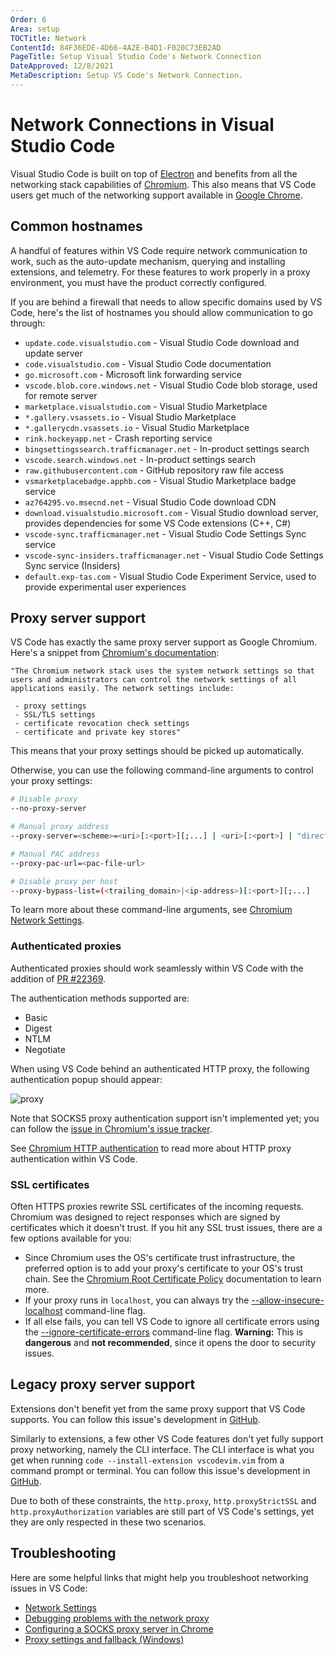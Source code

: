 ```yaml
---
Order: 6
Area: setup
TOCTitle: Network
ContentId: 84F36EDE-4D66-4A2E-B4D1-F020C73EB2AD
PageTitle: Setup Visual Studio Code's Network Connection
DateApproved: 12/8/2021
MetaDescription: Setup VS Code's Network Connection.
---
```

# Network Connections in Visual Studio Code

Visual Studio Code is built on top of [Electron](https://electron.atom.io/) and benefits from all the networking stack capabilities of [Chromium](https://www.chromium.org/). This also means that VS Code users get much of the networking support available in [Google Chrome](https://www.google.com/chrome/index.html).

## Common hostnames

A handful of features within VS Code require network communication to work, such as the auto-update mechanism, querying and installing extensions, and telemetry. For these features to work properly in a proxy environment, you must have the product correctly configured.

If you are behind a firewall that needs to allow specific domains used by VS Code, here's the list of hostnames you should allow communication to go through:

* `update.code.visualstudio.com` - Visual Studio Code download and update server
* `code.visualstudio.com` - Visual Studio Code documentation
* `go.microsoft.com` - Microsoft link forwarding service
* `vscode.blob.core.windows.net` - Visual Studio Code blob storage, used for remote server
* `marketplace.visualstudio.com` - Visual Studio Marketplace
* `*.gallery.vsassets.io` - Visual Studio Marketplace
* `*.gallerycdn.vsassets.io` - Visual Studio Marketplace
* `rink.hockeyapp.net` - Crash reporting service
* `bingsettingssearch.trafficmanager.net` - In-product settings search
* `vscode.search.windows.net` - In-product settings search
* `raw.githubusercontent.com` - GitHub repository raw file access
* `vsmarketplacebadge.apphb.com` - Visual Studio Marketplace badge service
* `az764295.vo.msecnd.net` - Visual Studio Code download CDN
* `download.visualstudio.microsoft.com` - Visual Studio download server, provides dependencies for some VS Code extensions (C++, C#)
* `vscode-sync.trafficmanager.net` - Visual Studio Code Settings Sync service
* `vscode-sync-insiders.trafficmanager.net` - Visual Studio Code Settings Sync service (Insiders)
* `default.exp-tas.com` - Visual Studio Code Experiment Service, used to provide experimental user experiences

## Proxy server support

VS Code has exactly the same proxy server support as Google Chromium. Here's a snippet from [Chromium's documentation](https://www.chromium.org/developers/design-documents/network-settings):

```
"The Chromium network stack uses the system network settings so that users and administrators can control the network settings of all applications easily. The network settings include:

 - proxy settings
 - SSL/TLS settings
 - certificate revocation check settings
 - certificate and private key stores"
```

This means that your proxy settings should be picked up automatically.

Otherwise, you can use the following command-line arguments to control your proxy settings:

```bash
# Disable proxy
--no-proxy-server

# Manual proxy address
--proxy-server=<scheme>=<uri>[:<port>][;...] | <uri>[:<port>] | "direct://"

# Manual PAC address
--proxy-pac-url=<pac-file-url>

# Disable proxy per host
--proxy-bypass-list=(<trailing_domain>|<ip-address>)[:<port>][;...]
```

To learn more about these command-line arguments, see [Chromium Network Settings](https://www.chromium.org/developers/design-documents/network-settings).

### Authenticated proxies

Authenticated proxies should work seamlessly within VS Code with the addition of [PR #22369](https://github.com/microsoft/vscode/pull/22369).

The authentication methods supported are:

* Basic
* Digest
* NTLM
* Negotiate

When using VS Code behind an authenticated HTTP proxy, the following authentication popup should appear:

![proxy](images/network/proxy.png)

Note that SOCKS5 proxy authentication support isn't implemented yet; you can follow the [issue in Chromium's issue tracker](https://bugs.chromium.org/p/chromium/issues/detail?id=256785).

See [Chromium HTTP authentication](https://www.chromium.org/developers/design-documents/http-authentication) to read more about HTTP proxy authentication within VS Code.

### SSL certificates

Often HTTPS proxies rewrite SSL certificates of the incoming requests. Chromium was designed to reject responses which are signed by certificates which it doesn't trust. If you hit any SSL trust issues, there are a few options available for you:

* Since Chromium uses the OS's certificate trust infrastructure, the preferred option is to add your proxy's certificate to your OS's trust chain. See the [Chromium Root Certificate Policy](https://www.chromium.org/Home/chromium-security/root-ca-policy) documentation to learn more.
* If your proxy runs in `localhost`, you can always try the [--allow-insecure-localhost](https://peter.sh/experiments/chromium-command-line-switches/#allow-insecure-localhost) command-line flag.
* If all else fails, you can tell VS Code to ignore all certificate errors using the [--ignore-certificate-errors](https://peter.sh/experiments/chromium-command-line-switches/#ignore-certificate-errors) command-line flag. **Warning:** This is **dangerous** and **not recommended**, since it opens the door to security issues.

## Legacy proxy server support

Extensions don't benefit yet from the same proxy support that VS Code supports. You can follow this issue's development in [GitHub](https://github.com/microsoft/vscode/issues/12588).

Similarly to extensions, a few other VS Code features don't yet fully support proxy networking, namely the CLI interface. The CLI interface is what you get when running `code --install-extension vscodevim.vim` from a command prompt or terminal. You can follow this issue's development in [GitHub](https://github.com/microsoft/vscode/issues/29910).

Due to both of these constraints, the `http.proxy`, `http.proxyStrictSSL` and `http.proxyAuthorization` variables are still part of VS Code's settings, yet they are only respected in these two scenarios.

## Troubleshooting

Here are some helpful links that might help you troubleshoot networking issues in VS Code:

* [Network Settings](https://www.chromium.org/developers/design-documents/network-settings)
* [Debugging problems with the network proxy](https://www.chromium.org/developers/design-documents/network-stack/debugging-net-proxy)
* [Configuring a SOCKS proxy server in Chrome](https://www.chromium.org/developers/design-documents/network-stack/socks-proxy)
* [Proxy settings and fallback (Windows)](https://www.chromium.org/developers/design-documents/network-stack/proxy-settings-fallback)
